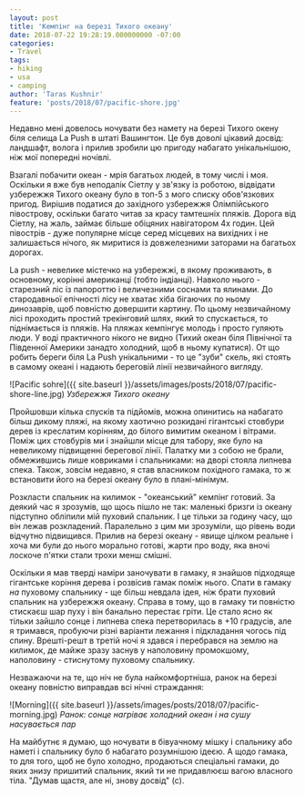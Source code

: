 ```yaml
---
layout: post
title: 'Кемпінг на березі Тихого океану'
date: 2018-07-22 19:28:19.000000000 -07:00
categories:
- Travel
tags:
- hiking
- usa
- camping
author: 'Taras Kushnir'
feature: 'posts/2018/07/pacific-shore.jpg'
---
```


Недавно мені довелось ночувати без намету на березі Тихого окену біля селища La Push в штаті Вашингтон. Це був доволі цікавий досвід: ландшафт, волога і прилив зробили цю пригоду набагато унікальнішою, ніж мої попередні ночівлі.

<!--more-->

Взагалі побачити океан - мрія багатьох людей, в тому числі і моя. Оскільки я вже був неподалік Сіетлу у зв'язку із роботою, відвідати узбережжя Тихого океану було в топ-5 з мого списку обов'язкових пригод. Вирішив податися до західного узбережжя Олімпійського півострову, оскільки багато читав за красу тамтешніх пляжів. Дорога від Сіетлу, на жаль, займає більше обіцяних навігатором 4х годин. Цей півострів - дуже популярне місце серед місцевих на вихідних і не залишається нічого, як миритися із довжелезними заторами на багатьох дорогах.

La push - невелике містечко на узбережжі, в якому проживають, в основному, корінні американці (тобто індіанці). Навколо нього - старезний ліс із папороттю і величезними соснами та ялинами. До стародавньої епічності лісу не хватає хіба бігаючих по ньому динозаврів, щоб повністю довершити картину. По цьому незвичайному лісі проходить простий трекінговий шлях, який то спускається, то піднімається із пляжів. На пляжах кемпінгує молодь і просто гуляють люди. У воді практичного нікого не видно (Тихий океан біля Північної та Південної Америки занадто холодний, щоб в ньому купатися). От що робить береги біля La Push унікальними - то це "зуби" скель, які стоять в самому океані і надають береговій лінії незвичайного вигляду.

![Pacific sohre]({{ site.baseurl }}/assets/images/posts/2018/07/pacific-shore-line.jpg)
*Узбережжя Тихого океану*

Пройшовши кілька спусків та підйомів, можна опинитись на набагато більш дикому пляжі, на якому хаотично розкидані гігантські стовбури дерев із креслатим корінням, до білого вимитим океаном і вітрами. Поміж цих стовбурів ми і знайшли місце для табору, яке було на невеликому підвищенні берегової лінії. Палатку ми з собою не брали, обмежившись лише ковриками і спальниками: на дворі стояла липнева спека. Також, зовсім недавно, я став власником похідного гамака, то ж встановити його на березі океану було в плані-мінімум.

Розкласти спальник на килимок - "океанський" кемпінг готовий. За деякий час я зрозумів, що щось пішло не так: маленькі бризги із океану підступно обліпили мій пуховий спальник. І це тільки за годину часу, що він лежав розкладений. Паралельно з цим ми зрозуміли, що рівень води відчутно підвищився. Прилив на березі океану - явище цілком реальне і хоча ми були до нього морально готові, жарти про воду, яка вночі лоскоче п'ятки стали трохи менш смішні.

Оскільки я мав тверді наміри заночувати в гамаку, я знайшов підходяще гігантське коріння дерева і розвісив гамак поміж нього. Спати в гамаку _на_ пуховому спальнику - ще більш невдала ідея, ніж брати пуховий спальник на узбережжя океану. Справа в тому, що в гамаку ти повністю стискаєш шар пуху і він банально перестає гріти. Це стало ясно як тільки зайшло сонце і липнева спека перетворилась в +10 градусів, але я тримався, пробуючи різні варіанти лежання і підкладання чогось під спину. Врешті-решт в третій ночі я здався і перебрався на землю на килимок, де майже зразу заснув у наполовину промокшому, наполовину - стиснутому пуховому спальнику.

Незважаючи на те, що ніч не була найкомфортніша, ранок на березі океану повністю виправдав всі нічні страждання:

![Morning]({{ site.baseurl }}/assets/images/posts/2018/07/pacific-morning.jpg)
*Ранок: сонце нагріває холодний океан і на сушу насувається пар*

На майбутнє я думаю, що ночувати в бівуачному мішку і спальнику або наметі і спальнику було б набагато розумнішою ідеєю. А щодо гамака, то для того, щоб не було холодно, продаються спеціальні гамаки, до яких знизу пришитий спальник, який ти не придавлюєш вагою власного тіла. "Думав щастя, але ні, знову досвід" (с).
